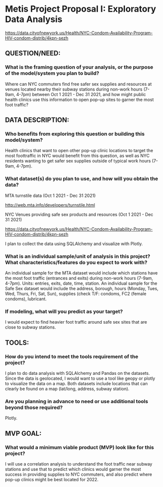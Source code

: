 # Metis Project Proposal I: Exploratory Data Analysis

https://data.cityofnewyork.us/Health/NYC-Condom-Availability-Program-HIV-condom-distrib/4kpn-sezh


## QUESTION/NEED:

### What is the framing question of your analysis, or the purpose of the model/system you plan to build?


Where can NYC commuters find free safer sex supplies and resources at venues located nearby their subway stations during non-work hours  (7-9am, 4-7pm) between Oct 1 2021 - Dec 31 2021, and how might public health clinics use this information to open pop-up sites to garner the most foot traffic?



## DATA DESCRIPTION:

### Who benefits from exploring this question or building this model/system?


Health clinics that want to open other pop-up clinic locations to target the most foottraffic in NYC would benefit from this question, as well as NYC residents wanting to get safer sex supplies outside of typical work hours (7-9am, 4-7pm).


### What dataset(s) do you plan to use, and how will you obtain the data?

MTA turnstile data  (Oct 1 2021 - Dec 31 2021)

http://web.mta.info/developers/turnstile.html 


NYC Venues providing safe sex products and resources (Oct 1 2021 - Dec 31 2021)

https://data.cityofnewyork.us/Health/NYC-Condom-Availability-Program-HIV-condom-distrib/4kpn-sezh

    
I plan to collect the data using SQLAlchemy and visualize with Plotly.


### What is an individual sample/unit of analysis in this project? What characteristics/features do you expect to work with?


An individual sample for the MTA dataset would include which stations have the most foot traffic (entrances and exits) during non-work hours (7-9am, 4-7pm). Units: entries, exits, date, time, station.
An individual sample for the Safe Sex dataset would include the address, borough, hours (Monday, Tues, Wed, Thurs, Fri, Sat, Sun), supplies (check T/F: condoms, FC2 (female condoms), lubricant.
### If modeling, what will you predict as your target?


I would expect to find heavier foot traffic around safe sex sites that are close to subway stations. 


## TOOLS:


### How do you intend to meet the tools requirement of the project?

I plan to do data analysis with SQLAlchemy and Pandas on the datasets. Since the data is geolocated, I would want to use a tool like geopy or plotly to visualize the data on a map. Both datasets include locations that can clearly be found on a map (lat/long, address, subway station).



### Are you planning in advance to need or use additional tools beyond those required?


Plotly. 



## MVP GOAL:

### What would a minimum viable product (MVP) look like for this project?


I will use a correlation analysis to understand the foot traffic near subway stations and use that to predict which clinics would garner the most success in providing supplies to NYC commuters, and also predict where pop-up clinics might be best located for 2022.
